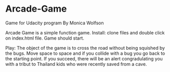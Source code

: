 # Arcade-Game
Game for Udacity program
By Monica Wolfson

Arcade Game is a simple function game.
Install:
clone files and double click on index.html file. Game should start.

Play:
The object of the game is to cross the road without being squished by the bugs.
Move space to space and if you collide with a bug you go back to the starting point.
If you succeed, there will be an alert congradulating you with a tribut to Thailand kids
who were recently saved from a cave. 
